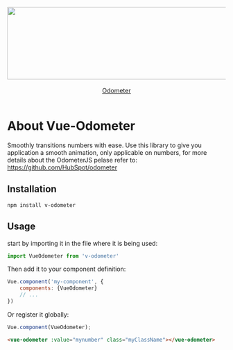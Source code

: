 <p align="center"><a href="http://github.hubspot.com/odometer/" target="_blank"><img src="http://themesawesome.com/wp-content/uploads/2014/05/odometer.png" width="523" height="167" /></a><br><br>
<a href="http://github.hubspot.com/odometer/" target="_blank">Odometer</a>
<br><br>
</p>

# About Vue-Odometer

Smoothly transitions numbers with ease. Use this library to give you application a smooth animation, only applicable on numbers, for more details about the OdometerJS pelase refer to: https://github.com/HubSpot/odometer

## Installation

`npm install v-odometer`

## Usage

start by importing it in the file where it is being used:
```javascript
import VueOdometer from 'v-odometer'
```

Then add it to your component definition:

```javascript
Vue.component('my-component', {
    components: {VueOdometer}
    // ...
})
```

Or register it globally:

```javascript
Vue.component(VueOdometer);
```

```html
<vue-odometer :value="mynumber" class="myClassName"></vue-odometer>
```
